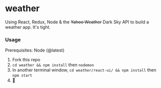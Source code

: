 # weather
Using React, Redux, Node &amp; the ~~Yahoo Weather~~ Dark Sky API to build a weather app. It's tight. 

### Usage
Prerequisites: Node (@latest)

1. Fork this repo
2. `cd weather && npm install` then `nodemon`
3. In another terminal window, `cd weather/react-ui/ && npm install` then `npm start`
4. 💯
